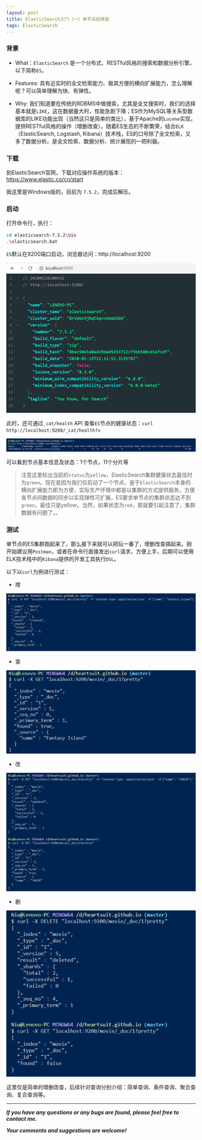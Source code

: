 ```yaml
---
layout: post
title: ElasticSearch入门（一）单节点初体验
tags: ElasticSearch
---
```


### 背景

- What：`ElasticSearch` 是一个分布式、RESTful风格的搜索和数据分析引擎。以下简称`ES`。

- Features: 具有近实时的全文检索能力、极其方便的横向扩展能力，怎么理解呢？可以简单理解为快、有弹性。

- Why: 我们知道要在传统的RDBMS中做搜索，尤其是全文搜索时，我们的选择基本就是`LIKE`，这在数据量大时，性能急剧下降；ES作为MySQL等关系型数据库的LIKE功能出现（当然这只是简单的类比），基于Apache的`Lucene`实现，提供RESTful风格的操作（增删改查）。随着ES生态的不断繁荣，结合`ELK`（ElasticSearch, Logstash, Kibana）技术栈，ES的口号除了全文检索，又多了数据分析。是全文检索、数据分析、统计展现的一把利器。


### 下载

到ElasticSearch官网，下载对应操作系统的版本：https://www.elastic.co/cn/start

我这里是Windows版的，目前为 `7.5.2`，完成后解压。

### 启动

打开命令行，执行：

``` bash
cd elasticsearch-7.5.2\bin
.\elasticsearch.bat
```

`ES`默认在9200端口启动，浏览器访问：http://localhost:9200

![2020-02-20-ElasticSearch-Startup.jpg](https://github.com/heartsuit/heartsuit.github.io/raw/master/pictures/2020-02-20-ElasticSearch-Startup.jpg)

此时，还可通过`_cat/health` API 查看`ES`节点的健康状态：`curl http://localhost:9200/_cat/health?v`

![2020-02-20-ElasticSearch-Health.jpg](https://github.com/heartsuit/heartsuit.github.io/raw/master/pictures/2020-02-20-ElasticSearch-Health.jpg)

可以看到节点基本信息及状态：1个节点，11个分片等

> 注意这里标出当前的`status`为`yellow`，ElasticSearch集群健康状态最佳时为`green`。现在是因为我们仅启动了一个节点，鉴于`ElasticSearch`本身的横向扩展能力即为方便，实际生产环境中都是以集群的方式提供服务，方便各节点间数据的同步以实现弹性可扩展，ES要求单节点的集群状态达不到`green`，最佳只是yellow。当然，如果状态为`red`，那就要引起注意了，集群数据有问题了。。

### 测试

单节点的ES集群跑起来了，那么接下来就可以把玩一番了，增删改查搞起来。刚开始建议用`Postman`，或者在命令行直接发出`curl`请求，方便上手，后期可以使用ELK技术栈中的`Kibana`提供的开发工具执行`DSL`。

以下以`curl`为例进行测试：

- 增

![2020-02-20-ES-INSERT.png](https://github.com/heartsuit/heartsuit.github.io/raw/master/pictures/2020-02-20-ES-INSERT.png)

- 查

![2020-02-20-ES-SELECT.jpg](https://github.com/heartsuit/heartsuit.github.io/raw/master/pictures/2020-02-20-ES-SELECT.jpg)

- 改

![2020-02-20-ES-Update.jpg](https://github.com/heartsuit/heartsuit.github.io/raw/master/pictures/2020-02-20-ES-Update.jpg)

- 删

![2020-02-20-ES-DELETE.jpg](https://github.com/heartsuit/heartsuit.github.io/raw/master/pictures/2020-02-20-ES-DELETE.jpg)

这里仅是简单的增删改查，后续针对查询分别介绍：简单查询、条件查询、聚合查询、复合查询等。

---

**_If you have any questions or any bugs are found, please feel free to contact me._**

**_Your comments and suggestions are welcome!_**


